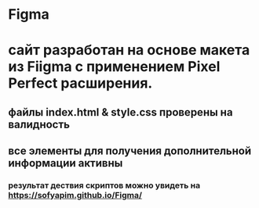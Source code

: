 # Figma
# сайт разработан на основе макета из Fiigma c применением Pixel Perfect расширения.
## файлы index.html & style.css проверены на валидность
## все элементы для получения дополнительной информации активны
### результат дествия скриптов можно увидеть на https://sofyapim.github.io/Figma/
